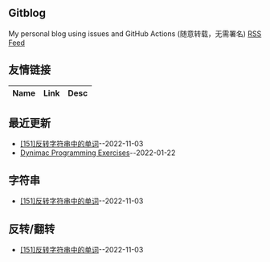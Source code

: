 ## Gitblog
My personal blog using issues and GitHub Actions (随意转载，无需署名)
[RSS Feed](https://raw.githubusercontent.com/imtsingyun/LeetCode/master/feed.xml)
## 友情链接
| Name | Link | Desc | 
 | ---- | ---- | ---- |
## 最近更新
- [[151]反转字符串中的单词](https://github.com/imtsingyun/LeetCode/issues/2)--2022-11-03
- [Dynimac Programming Exercises](https://github.com/imtsingyun/LeetCode/issues/1)--2022-01-22
## 字符串
- [[151]反转字符串中的单词](https://github.com/imtsingyun/LeetCode/issues/2)--2022-11-03
## 反转/翻转
- [[151]反转字符串中的单词](https://github.com/imtsingyun/LeetCode/issues/2)--2022-11-03
